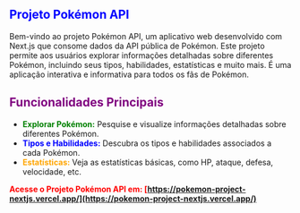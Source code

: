 ## <span style="color:blue">Projeto Pokémon API</span>
Bem-vindo ao projeto Pokémon API, um aplicativo web desenvolvido com Next.js que consome dados da API pública de Pokémon. Este projeto permite aos usuários explorar informações detalhadas sobre diferentes Pokémon, incluindo seus tipos, habilidades, estatísticas e muito mais. É uma aplicação interativa e informativa para todos os fãs de Pokémon.


## <span style="color:purple">Funcionalidades Principais</span>

- **<span style="color:green">Explorar Pokémon:</span>** Pesquise e visualize informações detalhadas sobre diferentes Pokémon.
- **<span style="color:blue">Tipos e Habilidades:</span>** Descubra os tipos e habilidades associados a cada Pokémon.
- **<span style="color:orange">Estatísticas:</span>** Veja as estatísticas básicas, como HP, ataque, defesa, velocidade, etc.


**<span style="color:red">Acesse o Projeto Pokémon API em: [https://pokemon-project-nextjs.vercel.app/](https://pokemon-project-nextjs.vercel.app/)</span>**
